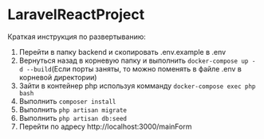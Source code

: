 # LaravelReactProject
Краткая инструкция по развертыванию:
1) Перейти в папку backend и скопировать .env.example в .env
2) Вернуться назад в корневую папку и выполнить ```docker-compose up -d --build```(Если порты заняты, то можно поменять в файле .env в корневой директории)
3) Зайти в контейнер php используя комманду ```docker-compose exec php bash```
4) Выполнить ```composer install```
5) Выполнить ```php artisan migrate```
6) Выполнить ```php artisan db:seed```
7) Перейти по адресу http://localhost:3000/mainForm
